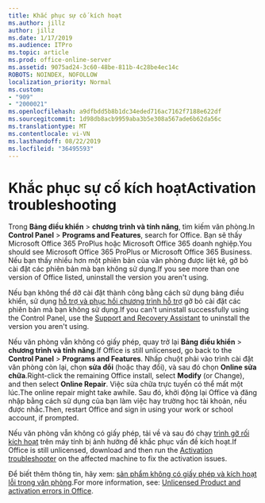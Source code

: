 ```yaml
---
title: Khắc phục sự cố kích hoạt
ms.author: jillz
author: jillz
ms.date: 1/17/2019
ms.audience: ITPro
ms.topic: article
ms.prod: office-online-server
ms.assetid: 9075ad24-3c60-48be-811b-4c28be4ec14c
ROBOTS: NOINDEX, NOFOLLOW
localization_priority: Normal
ms.custom:
- "909"
- "2000021"
ms.openlocfilehash: a9dfbdd5b8b1dc34eded716ac7162f7188e622df
ms.sourcegitcommit: 1d98db8acb9959aba3b5e308a567ade6b62da56c
ms.translationtype: MT
ms.contentlocale: vi-VN
ms.lasthandoff: 08/22/2019
ms.locfileid: "36495593"
---
```

# <a name="activation-troubleshooting"></a><span data-ttu-id="05d61-102">Khắc phục sự cố kích hoạt</span><span class="sxs-lookup"><span data-stu-id="05d61-102">Activation troubleshooting</span></span>

<span data-ttu-id="05d61-103">Trong **Bảng điều khiển** \> **chương trình và tính năng**, tìm kiếm văn phòng.</span><span class="sxs-lookup"><span data-stu-id="05d61-103">In **Control Panel** \> **Programs and Features**, search for Office.</span></span> <span data-ttu-id="05d61-104">Bạn sẽ thấy Microsoft Office 365 ProPlus hoặc Microsoft Office 365 doanh nghiệp.</span><span class="sxs-lookup"><span data-stu-id="05d61-104">You should see Microsoft Office 365 ProPlus or Microsoft Office 365 Business.</span></span> <span data-ttu-id="05d61-105">Nếu bạn thấy nhiều hơn một phiên bản của văn phòng được liệt kê, gỡ bỏ cài đặt các phiên bản mà bạn không sử dụng.</span><span class="sxs-lookup"><span data-stu-id="05d61-105">If you see more than one version of Office listed, uninstall the version you aren't using.</span></span>
  
<span data-ttu-id="05d61-106">Nếu bạn không thể dỡ cài đặt thành công bằng cách sử dụng bảng điều khiển, sử dụng [hỗ trợ và phục hồi chương trình hỗ trợ](https://aka.ms/SARA-OfficeUninstall-Alchemy) gỡ bỏ cài đặt các phiên bản mà bạn không sử dụng.</span><span class="sxs-lookup"><span data-stu-id="05d61-106">If you can't uninstall successfully using the Control Panel, use the [Support and Recovery Assistant](https://aka.ms/SARA-OfficeUninstall-Alchemy) to uninstall the version you aren't using.</span></span>
  
<span data-ttu-id="05d61-107">Nếu văn phòng vẫn không có giấy phép, quay trở lại **Bảng điều khiển** \> **chương trình và tính năng**.</span><span class="sxs-lookup"><span data-stu-id="05d61-107">If Office is still unlicensed, go back to the **Control Panel** \> **Programs and Features**.</span></span> <span data-ttu-id="05d61-108">Nhấp chuột phải vào trình cài đặt văn phòng còn lại, chọn **sửa đổi** (hoặc thay đổi), và sau đó chọn **Online sửa chữa**.</span><span class="sxs-lookup"><span data-stu-id="05d61-108">Right-click the remaining Office install, select **Modify** (or Change), and then select **Online Repair**.</span></span> <span data-ttu-id="05d61-109">Việc sửa chữa trực tuyến có thể mất một lúc.</span><span class="sxs-lookup"><span data-stu-id="05d61-109">The online repair might take awhile.</span></span> <span data-ttu-id="05d61-110">Sau đó, khởi động lại Office và đăng nhập bằng cách sử dụng của bạn làm việc hay trường học tài khoản, nếu được nhắc.</span><span class="sxs-lookup"><span data-stu-id="05d61-110">Then, restart Office and sign in using your work or school account, if prompted.</span></span>
  
<span data-ttu-id="05d61-111">Nếu văn phòng vẫn không có giấy phép, tải về và sau đó chạy [trình gỡ rối kích hoạt](https://aka.ms/SARA-OfficeActivation-Alchemy) trên máy tính bị ảnh hưởng để khắc phục vấn đề kích hoạt.</span><span class="sxs-lookup"><span data-stu-id="05d61-111">If Office is still unlicensed, download and then run the [Activation troubleshooter](https://aka.ms/SARA-OfficeActivation-Alchemy) on the affected machine to fix the activation issues.</span></span>
  
<span data-ttu-id="05d61-112">Để biết thêm thông tin, hãy xem: [sản phẩm không có giấy phép và kích hoạt lỗi trong văn phòng](https://support.office.com/article/0d23d3c0-c19c-4b2f-9845-5344fedc4380).</span><span class="sxs-lookup"><span data-stu-id="05d61-112">For more information, see: [Unlicensed Product and activation errors in Office](https://support.office.com/article/0d23d3c0-c19c-4b2f-9845-5344fedc4380).</span></span>
